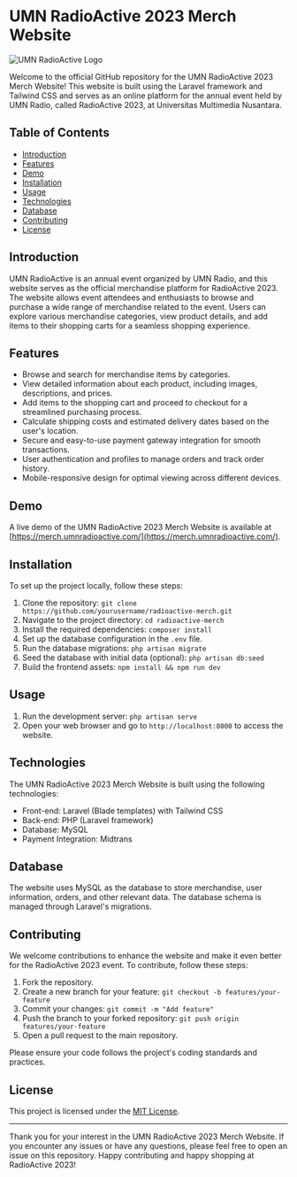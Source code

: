 # UMN RadioActive 2023 Merch Website

![UMN RadioActive Logo](https://radio.umn.ac.id/wp-content/uploads/2022/02/logo.png)

Welcome to the official GitHub repository for the UMN RadioActive 2023 Merch Website! This website is built using the Laravel framework and Tailwind CSS and serves as an online platform for the annual event held by UMN Radio, called RadioActive 2023, at Universitas Multimedia Nusantara.

## Table of Contents

-   [Introduction](#introduction)
-   [Features](#features)
-   [Demo](#demo)
-   [Installation](#installation)
-   [Usage](#usage)
-   [Technologies](#technologies)
-   [Database](#database)
-   [Contributing](#contributing)
-   [License](#license)

## Introduction

UMN RadioActive is an annual event organized by UMN Radio, and this website serves as the official merchandise platform for RadioActive 2023. The website allows event attendees and enthusiasts to browse and purchase a wide range of merchandise related to the event. Users can explore various merchandise categories, view product details, and add items to their shopping carts for a seamless shopping experience.

## Features

-   Browse and search for merchandise items by categories.
-   View detailed information about each product, including images, descriptions, and prices.
-   Add items to the shopping cart and proceed to checkout for a streamlined purchasing process.
-   Calculate shipping costs and estimated delivery dates based on the user's location.
-   Secure and easy-to-use payment gateway integration for smooth transactions.
-   User authentication and profiles to manage orders and track order history.
-   Mobile-responsive design for optimal viewing across different devices.

## Demo

A live demo of the UMN RadioActive 2023 Merch Website is available at [https://merch.umnradioactive.com/](https://merch.umnradioactive.com/).

## Installation

To set up the project locally, follow these steps:

1. Clone the repository: `git clone https://github.com/yourusername/radioactive-merch.git`
2. Navigate to the project directory: `cd radioactive-merch`
3. Install the required dependencies: `composer install`
4. Set up the database configuration in the `.env` file.
5. Run the database migrations: `php artisan migrate`
6. Seed the database with initial data (optional): `php artisan db:seed`
7. Build the frontend assets: `npm install && npm run dev`

## Usage

1. Run the development server: `php artisan serve`
2. Open your web browser and go to `http://localhost:8000` to access the website.

## Technologies

The UMN RadioActive 2023 Merch Website is built using the following technologies:

-   Front-end: Laravel (Blade templates) with Tailwind CSS
-   Back-end: PHP (Laravel framework)
-   Database: MySQL
-   Payment Integration: Midtrans

## Database

The website uses MySQL as the database to store merchandise, user information, orders, and other relevant data. The database schema is managed through Laravel's migrations.

## Contributing

We welcome contributions to enhance the website and make it even better for the RadioActive 2023 event. To contribute, follow these steps:

1. Fork the repository.
2. Create a new branch for your feature: `git checkout -b features/your-feature`
3. Commit your changes: `git commit -m "Add feature"`
4. Push the branch to your forked repository: `git push origin features/your-feature`
5. Open a pull request to the main repository.

Please ensure your code follows the project's coding standards and practices.

## License

This project is licensed under the [MIT License](https://opensource.org/licenses/MIT).

---

Thank you for your interest in the UMN RadioActive 2023 Merch Website. If you encounter any issues or have any questions, please feel free to open an issue on this repository. Happy contributing and happy shopping at RadioActive 2023!
